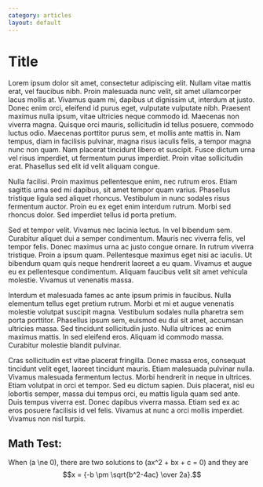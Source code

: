 ```yaml
---
category: articles
layout: default
---
```


# Title

<span id="dropcap">L</span>orem ipsum dolor sit amet, consectetur adipiscing elit. Nullam vitae mattis erat, vel faucibus nibh. Proin malesuada nunc velit, sit amet ullamcorper lacus mollis at. Vivamus quam mi, dapibus ut dignissim ut, interdum at justo. Donec enim orci, eleifend id purus eget, vulputate vulputate nibh. Praesent maximus nulla ipsum, vitae ultricies neque commodo id. Maecenas non viverra magna. Quisque orci mauris, sollicitudin id tellus posuere, commodo luctus odio. Maecenas porttitor purus sem, et mollis ante mattis in. Nam tempus, diam in facilisis pulvinar, magna risus iaculis felis, a tempor magna nunc non quam. Nam placerat tincidunt libero et suscipit. Fusce dictum urna vel risus imperdiet, ut fermentum purus imperdiet. Proin vitae sollicitudin erat. Phasellus sed elit id velit aliquam congue.

Nulla facilisi. Proin maximus pellentesque enim, nec rutrum eros. Etiam sagittis urna sed mi dapibus, sit amet tempor quam varius. Phasellus tristique ligula sed aliquet rhoncus. Vestibulum in nunc sodales risus fermentum auctor. Proin eu ex eget enim interdum rutrum. Morbi sed rhoncus dolor. Sed imperdiet tellus id porta pretium.

Sed et tempor velit. Vivamus nec lacinia lectus. In vel bibendum sem. Curabitur aliquet dui a semper condimentum. Mauris nec viverra felis, vel tempor felis. Donec maximus urna ac justo congue ornare. In rutrum viverra tristique. Proin a ipsum quam. Pellentesque maximus eget nisi ac iaculis. Ut bibendum quam quis neque hendrerit laoreet a eu quam. Vivamus et augue eu ex pellentesque condimentum. Aliquam faucibus velit sit amet vehicula molestie. Vivamus ut venenatis massa.

Interdum et malesuada fames ac ante ipsum primis in faucibus. Nulla elementum tellus eget pretium rutrum. Morbi et mi et augue venenatis molestie volutpat suscipit magna. Vestibulum sodales nulla pharetra sem porta porttitor. Phasellus ipsum sem, euismod eu dui sit amet, accumsan ultricies massa. Sed tincidunt sollicitudin justo. Nulla ultrices ac enim maximus mattis. In sed eleifend eros. Aliquam id commodo massa. Curabitur molestie blandit pulvinar.

Cras sollicitudin est vitae placerat fringilla. Donec massa eros, consequat tincidunt velit eget, laoreet tincidunt mauris. Etiam malesuada pulvinar nulla. Vivamus malesuada fermentum lectus. Morbi hendrerit in neque in ultrices. Etiam volutpat in orci et tempor. Sed eu dictum sapien. Duis placerat, nisl eu lobortis semper, massa dui tempus orci, eu mattis ligula quam sed ante. Duis tempus viverra est. Donec dapibus viverra massa. Etiam sed ex ac eros posuere facilisis id vel felis. Vivamus at nunc a orci mollis imperdiet. Vivamus non nisl turpis.

## Math Test:

When \(a \ne 0\), there are two solutions to \(ax^2 + bx + c = 0\) and they are
$$x = {-b \pm \sqrt{b^2-4ac} \over 2a}.$$